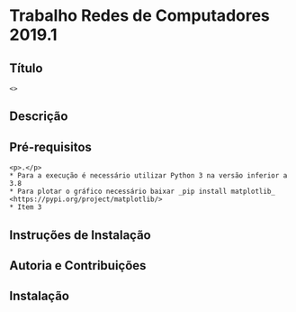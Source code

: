 # Trabalho Redes de Computadores 2019.1

## Título
    <>

## Descrição

## Pré-requisitos
    <p>.</p>
    * Para a execução é necessário utilizar Python 3 na versão inferior a 3.8
    * Para plotar o gráfico necessário baixar _pip install matplotlib_ <https://pypi.org/project/matplotlib/>
    * Item 3 

## Instruções de Instalação

## Autoria e Contribuições

## Instalação
 





